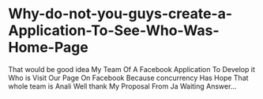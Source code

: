 Why-do-not-you-guys-create-a-Application-To-See-Who-Was-Home-Page
=================================================================

That would be good idea My Team Of A Facebook Application To Develop it Who is Visit Our Page On Facebook Because concurrency Has Hope That whole team is Anali Well thank My Proposal From Ja Waiting Answer...
